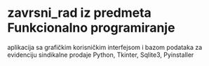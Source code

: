 # zavrsni_rad iz predmeta Funkcionalno programiranje 
aplikacija sa grafičkim korisničkim interfejsom i bazom podataka
za evidenciju sindikalne prodaje
Python, Tkinter, Sqlite3, Pyinstaller
